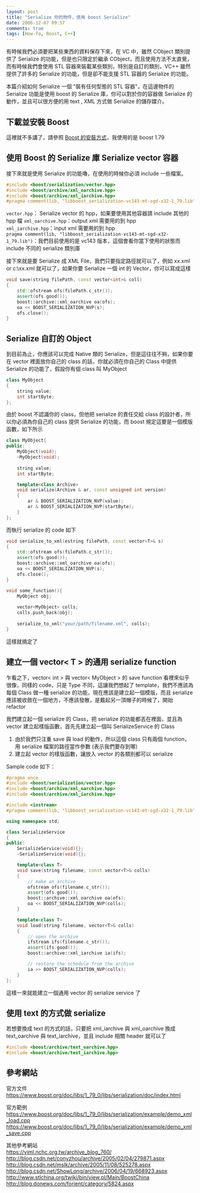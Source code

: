 ```yaml
---
layout: post
title: "Serialize 你的物件，使用 boost Serialize"
date: 2006-12-07 09:57
comments: true
tags: [How-To, Boost, C++]
---
```


有時候我們必須要把某些東西的資料保存下來，在 VC 中，雖然 CObject 類別提供了 Serialize 的功能，但是也只限定於繼承 CObject，而且使用方法不太直覺，而有時候我們會使用 STL 容器來裝載某些類別，特別是自訂的類別，VC++ 雖然提供了許多的 Serialize 的功能，但是卻不能支援 STL 容器的 Serialize 的功能。  

本篇介紹如何 Serialize 一個 "裝有任何型態的 STL 容器"，在這邊物件的 Serialize 功能是使用 boost 的 Serialize 庫，你可以對於你的容器做 Serialize 的動作，並且可以很方便的用 text , XML 方式做 Serialize 的儲存媒介。   

## 下載並安裝 Boost

這裡就不多講了，請參照 [Boost 的安裝方式](http://wwssllabcd.github.com/blog/2012/08/03/how-to-complie-boost-lib/)，我使用的是 boost 1.79

## 使用 Boost 的 Serialize 庫 Serialize vector 容器

接下來就是使用 Serialize 的功能嚕，在使用的時候你必須 include 一些檔案。  

```c
#include <boost/serialization/vector.hpp>
#include <boost/archive/xml_oarchive.hpp>
#include <boost/archive/xml_iarchive.hpp>
#pragma comment(lib, "libboost_serialization-vc143-mt-sgd-x32-1_79.lib")
```

`vector.hpp`： Serialize vector 的 hpp，如果要使用其他容器請 include 其他的 hpp 檔
`xml_oarchive.hpp`：output xml 需要用的到 hpp  
`xml_iarchive.hpp`：input xml 需要用的到 hpp    
`pragma comment(lib, "libboost_serialization-vc143-mt-sgd-x32-1_79.lib")`：我們目前使用的是 vc143 版本，這個會看你當下使用的狀態而 include 不同的 serialize 類別庫  

接下來就是要 Serialize 成 XML File，我們只要指定路徑就可以了，例如 xx.xml or c:\xx.xml 就可以了，如果你要 Serialize 一個 int 的 Vector，你可以寫成這樣  

```c++
void save(string filePath, const vector<int>& coll)
{
	std::ofstream ofs(filePath.c_str());
	assert(ofs.good());
	boost::archive::xml_oarchive oa(ofs);
	oa << BOOST_SERIALIZATION_NVP(s);
	ofs.close();	
}
```

## Serialize 自訂的 Object

到目前為止，你應該可以完成 Native 類的 Serialize，但是這往往不夠，如果你要在 vector 裡面放你自己的 class 的話，你就必須在你自己的 Class 中提供 Serialize 的功能了，假設你有個 class 叫 MyObject

```c++
class MyObject
{
	string value;
	int startByte;
};
```
	
由於 boost 不認識你的 class，但他把 serialize 的責任交給 class 的設計者，所以你必須為你自己的 class 提供 Serialize 的功能，而 boost 規定這要是一個模版函數，如下所示

```c++
class MyObject{
public:
	MyObject(void);
	~MyObject(void);
	
	string value;
	int startByte;

	template<class Archive>
	void serialize(Archive & ar, const unsigned int version)
	{
		ar & BOOST_SERIALIZATION_NVP(value);
		ar & BOOST_SERIALIZATION_NVP(startByte);
	}
};
```

	
而執行 serialize 的 code 如下
```c++
void serialize_to_xml(estring filePath, const vector<T>& s)
{
	std::ofstream ofs(filePath.c_str());
	assert(ofs.good());
	boost::archive::xml_oarchive oa(ofs);
	oa << BOOST_SERIALIZATION_NVP(s);
	ofs.close();	
}

void some_function(){
	MyObject obj;
	
	vector<MyObject> colls;
	colls.push_back(obj);
	
	serialize_to_xml("your/path/filename.xml", colls);
}

```

這樣就搞定了  


## 建立一個 vector< T > 的通用 serialize function 

乍看之下，vector< int > 與 vector< MyObject > 的 save function 看裡來似乎很像，同樣的 code，只是 Type 不同，這讓我們想起了 template，我們不應該為每個 Class 做一種 serialize 的功能，現在應該是建立起一個模版，而且 serialize 應該被收斂在一個地方，不應該發散，是戴起另一頂帽子的時候了，開始 refactor

我們建立起一個 serialize 的 Class，把 serialize 的功能都丟在裡面，並且為 vector 建立起樣版函數，首先先建立起一個叫 SerializeService 的 Class  

1. 由於我們只注重 save 與 load 的動作，所以這個 class 只有兩個 function，用 serialize 檔案的路徑當作參數 (表示我們要存到哪)  
2. 建立起 vector 的樣版函數，讓放入 vector 的各類別都可以 serialize   

Sample code 如下：

```c++
#pragma once
#include <boost/serialization/vector.hpp>
#include <boost/archive/xml_oarchive.hpp>
#include <boost/archive/xml_iarchive.hpp>

#include <iostream>
#pragma comment(lib, "libboost_serialization-vc143-mt-sgd-x32-1_79.lib")

using namespace std;

class SerializeService
{
public:
	SerializeService(void){};
	~SerializeService(void){};

	template<class T>
	void save(string filename, const vector<T>& colls)
	{
		// make an archive
		ofstream ofs(filename.c_str());
		assert(ofs.good());
		boost::archive::xml_oarchive oa(ofs);
		oa << BOOST_SERIALIZATION_NVP(colls);
	}

	template<class T>
	void load(string filename, vector<T>& colls)
	{
		// open the archive
		ifstream ifs(filename.c_str());
		assert(ifs.good());
		boost::archive::xml_iarchive ia(ifs);

		// restore the schedule from the archive
		ia >> BOOST_SERIALIZATION_NVP(colls);
	}
};
```

這樣一來就能建立一個通用 vector 的 serialize service 了

## 使用 text 的方式做 serialize

若想要換成 text 的方式的話，只要把 xml_iarchive 與 xml_oarchive 換成 text_oarchive 與 text_iarchive，並且 include 相關 header 就可以了
```c++
#include <boost/archive/text_oarchive.hpp>
#include <boost/archive/text_iarchive.hpp>
```

## 參考網站

官方文件  
https://www.boost.org/doc/libs/1_79_0/libs/serialization/doc/index.html  

官方範例  
https://www.boost.org/doc/libs/1_79_0/libs/serialization/example/demo_xml_load.cpp  
https://www.boost.org/doc/libs/1_79_0/libs/serialization/example/demo_xml_save.cpp  

其他參考網站  
https://viml.nchc.org.tw/archive_blog_760/  
http://blog.csdn.net/conyzhou/archive/2005/02/04/279871.aspx  
http://blog.csdn.net/mslk/archive/2005/11/08/525278.aspx  
http://blog.csdn.net/ShowLong/archive/2006/04/19/668923.aspx  
http://www.stlchina.org/twiki/bin/view.pl/Main/BoostChina  
http://blog.donews.com/forient/category/5824.aspx
